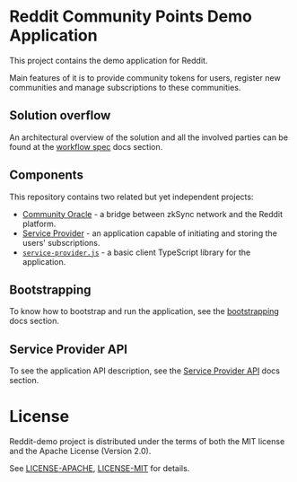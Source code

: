 # Reddit Community Points Demo Application

This project contains the demo application for Reddit.

Main features of it is to provide community tokens for users, register new communities
and manage subscriptions to these communities.

## Solution overflow

An architectural overview of the solution and all the involved parties can be found at the [workflow spec](./docs/workflow_spec.md) docs section.

## Components

This repository contains two related but yet independent projects:

- [Community Oracle](community-oracle) - a bridge between zkSync network and the Reddit platform.
- [Service Provider](service-provider) - an application capable of initiating and storing the users' subscriptions.
- [`service-provider.js`](js) - a basic client TypeScript library for the application.

## Bootstrapping

To know how to bootstrap and run the application, see the [bootstrapping](./docs/bootstrapping.md) docs section.

## Service Provider API

To see the application API description, see the [Service Provider API](./docs/api_description.md) docs section.

# License

Reddit-demo project is distributed under the terms of both the MIT license
and the Apache License (Version 2.0).

See [LICENSE-APACHE](LICENSE-APACHE), [LICENSE-MIT](LICENSE-MIT) for details.

